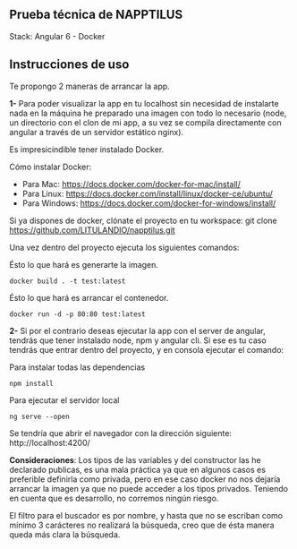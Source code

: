 ## Prueba técnica de NAPPTILUS

Stack: Angular 6 - Docker

## Instrucciones de uso

Te propongo 2 maneras de arrancar la app.

**1-** Para poder visualizar la app en tu localhost sin necesidad de instalarte nada en la máquina he preparado una imagen con todo lo necesario (node, un directorio con el clon de mi app, a su vez se compila directamente con angular a través de un servidor estático nginx).


Es impresicindible tener instalado Docker.

Cómo instalar Docker: 

- Para Mac: https://docs.docker.com/docker-for-mac/install/
- Para Linux: https://docs.docker.com/install/linux/docker-ce/ubuntu/
- Para Windows: https://docs.docker.com/docker-for-windows/install/

Si ya dispones de docker, clónate el proyecto en tu workspace: git clone https://github.com/LITULANDIO/napptilus.git

Una vez dentro del proyecto ejecuta los siguientes comandos:

Ésto lo que hará es generarte la imagen. 
```
docker build . -t test:latest
```

Ésto lo que hará es arrancar el contenedor.
```
docker run -d -p 80:80 test:latest
```

**2-** Si por el contrario deseas ejecutar la app con el server de angular, tendrás que tener instalado node, npm y angular cli. Si ese es tu caso tendrás que entrar dentro del proyecto, y en consola ejecutar el comando:

Para instalar todas las dependencias
```
npm install
```
Para ejecutar el servidor local
```
ng serve --open

```

Se tendría que abrir el navegador con la dirección siguiente: http://localhost:4200/

**Consideraciones**: Los tipos de las variables y del constructor las he declarado publicas, es una mala práctica ya que en algunos casos es preferible definirla como privada, pero en ese caso docker no nos dejaría arrancar la imagen ya que no puede acceder a los tipos privados. Teniendo en cuenta que es desarrollo, no corremos ningún riesgo.

El filtro para el buscador es por nombre, y hasta que no se escriban como mínimo 3 carácteres no realizará la búsqueda, creo que de ésta manera queda más clara la búsqueda.

